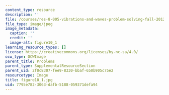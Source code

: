 ```yaml
---
content_type: resource
description: ''
file: /courses/res-8-005-vibrations-and-waves-problem-solving-fall-2012/7795e7823063dafb5188059371defa94_figure10_1.jpg
file_type: image/jpeg
image_metadata:
  caption: ''
  credit: ''
  image-alt: figure10_1
learning_resource_types: []
license: https://creativecommons.org/licenses/by-nc-sa/4.0/
ocw_type: OCWImage
parent_title: Problems
parent_type: SupplementalResourceSection
parent_uid: 2f0c8307-fee9-8330-bbaf-650b905c75e2
resourcetype: Image
title: figure10_1.jpg
uid: 7795e782-3063-dafb-5188-059371defa94
---
```

